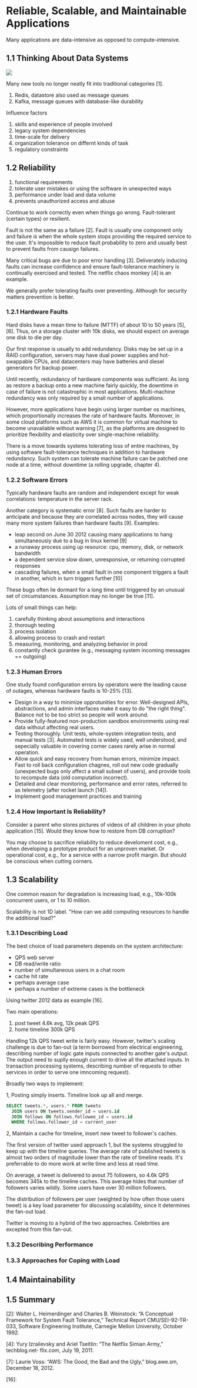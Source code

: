 # Reliable, Scalable, and Maintainable Applications

Many applications are data-intensive as opposed to compute-intensive.

## 1.1 Thinking About Data Systems

![](./1-1.data.system.png)

Many new tools no longer neatly fit into traditional categories [1].

1. Redis, datastore also used as message queues
1. Kafka, message queues with database-like durability

Influence factors

1. skills and experience of people involved
1. legacy system dependencies
1. time-scale for delivery
1. organization tolerance on differnt kinds of task
1. regulatory constraints

## 1.2 Reliability

1. functional requirements
1. tolerate user mistakes or using the software in unexpected ways
1. performance under load and data volume
1. prevents unauthorized access and abuse

Continue to work correctly even when things go wrong. Fault-tolerant (certain types) or resilient.

Fault is not the same as a failure [2]. Fault is usually one component only and failure is when the whole system stops providing the required service to the user. It's impossible to reduce fault probability to zero and usually best to prevent faults from causign failures.

Many critical bugs are due to poor error handling [3]. Deliverately inducing faults can increase confidence and ensure fault-tolerance machinery is continually exercised and tested. The netflix chaos monkey [4] is an example.

We generally prefer tolerating faults over preventing. Although for security matters prevention is better.

### 1.2.1 Hardware Faults

Hard disks have a mean time to failure (MTTF) of about 10 to 50 years [5], [6]. Thus, on a storage cluster with 10k disks, we should expect on average one disk to die per day.

Our first response is usually to add redundancy. Disks may be set up in a RAID configuration, servers may have dual power supplies and hot-swappable CPUs, and datacenters may have batteries and diesel generators for backup power.

Until recently, redundancy of hardware components was sufficient. As long as restore a backup onto a new machine fairly quickly, the downtime in case of failure is not catastrophic in most applications. Multi-machine redundancy was only required by a small number of applications.

However, more applications have begin using larger number os machines, which proportionally increases the rate of hardware faults. Moreover, in some cloud platforms such as AWS it is common for virtual machine to become unavailable without warning [7], as the platforms are designed to prioritize flexibility and elasticity over single-machine reliability.

There is a move towards systems tolerating loss of entire machines, by using software fault-tolerance techniques in addition to hardware redundancy. Such system can tolerate machine failure can be patched one node at a time, without downtime (a rolling upgrade, chapter 4).

### 1.2.2 Software Errors

Typically hardware faults are random and independent except for weak correlations: temperature in the server rack.

Another category is systematic error [8]. Such faults are harder to anticipate and because they are correlated across nodes, they will cause many more system failures than hardware faults [9]. Examples:

- leap second on June 30 2012 causing many applications to hang simultaneously due to a bug in linux kernel [9]
- a runaway process using up resource: cpu, memory, disk, or network bandwidth
- a dependent service slow down, unresponsive, or returning corrupted responses
- cascading failures, when a small fault in one component triggers a fault in another, which in turn triggers further [10]

These bugs often lie dormant for a long time until triggered by an unusual set of circumstances. Assumption may no longer be true [11].

Lots of small things can help:

1. carefully thinking about assumptions and interactions
1. thorough testing
1. process isolation
1. allowing process to crash and restart
1. measuring, monitoring, and analyzing behavior in prod
1. constantly check gurantee (e.g., messaging system incoming messages == outgoing)


### 1.2.3 Human Errors

One study found configuration errors by operators were the leading cause of outages, whereas hardware faults is 10-25% [13].

- Design in a way to minimize opprotunities for error. Well-designed APIs, abstractions, and admin interfaces make it easy to do "the right thing". Balance not to be too strict so people will work around.
- Provide fully-featured non-production sandbox environments using real data without affecting real users.
- Testing thoroughly. Unit tests, whole-system integration tests, and manual tests [3]. Automated tests is widely used, well understood, and sepecially valuable in covering corner cases rarely arise in normal operation.
- Allow quick and easy recovery from human errors, minimize impact. Fast to roll back configuration chagnes, roll out new code gradually (unexpected bugs only affect a small subset of users), and provide tools to recompute data (old computation incorrect).
- Detailed and clear monitoring, performance and error rates, referred to as telemetry (after rocket launch [14]).
- Implement good management practices and training


### 1.2.4 How Important Is Reliability?

Consider a parent who stores pictures of videos of all children in your photo application [15]. Would they know how to restore from DB corruption?

You may choose to sacrifice reliability to reduce develoment cost, e.g., when developing a prototype product for an unproven market. Or operational cost, e.g., for a service with a narrow profit margin. But should be conscious when cutting corners.

## 1.3 Scalability

One common reason for degradation is increasing load, e.g., 10k-100k concurrent users, or 1 to 10 million.

Scalability is not 1D label. "How can we add computing resources to handle the additional load?"

### 1.3.1 Describing Load

The best choice of load parameters depends on the system architecture:

- QPS web server
- DB read/write ratio
- number of simultaneous users in a chat room
- cache hit rate
- perhaps average case
- perhaps a number of extreme cases is the bottleneck

Using twitter 2012 data as example [16].

Two main operations:

1. post tweet 4.6k avg, 12k peak QPS
1. home timeline 300k QPS

Handling 12k QPS tweet write is fairly easy. However, twitter's scaling challenge is due to fan-out (a term borrowed from electrical engineering, describing number of logic gate inputs connected to another gate's output. The output need to suplly enough current to drive all the attached inputs. In transaction processing systems, describing number of requests to other services in order to serve one imncoming request).

Broadly two ways to implement:

1, Posting simply inserts. Timeline look up all and merge.

```sql
SELECT tweets.*, users.* FROM tweets
  JOIN users ON tweets.sender_id = users.id 
  JOIN follows ON follows.followee_id = users.id
  WHERE follows.follower_id = current_user
```

2, Maintain a cache for timeline, insert new tweet to follower's caches.

The first version of twitter used approach 1, but the systems struggled to keep up with the timeline queries. The average rate of published tweets is almost two orders of magnitude lower than the rate of timeline reads. It's preferrable to do more work at write time and less at read time.

On average, a tweet is delivered to avout 75 followers, so 4.6k QPS becomes 345k to the timeline caches. This average hides that number of followers varies wildly. Some users have over 30 million followers.

The distribution of followers per user (weighted by how often those users tweet) is a key load parameter for discussing scalability, since it determines the fan-out load.

Twitter is moving to a hybrid of the two approaches. Celebrities are excepted from this fan-out.

### 1.3.2 Describing Performance
### 1.3.3 Approaches for Coping with Load

## 1.4 Maintainability
## 1.5 Summary

<!-- references -->

[2]: Walter L. Heimerdinger and Charles B. Weinstock: “A Conceptual Framework for System Fault Tolerance,” Technical Report CMU/SEI-92-TR-033, Software Engineering Institute, Carnegie Mellon University, October 1992.

[4]: Yury Izrailevsky and Ariel Tseitlin: “The Netflix Simian Army,” techblog.net‐ flix.com, July 19, 2011.

[7]: Laurie Voss: “AWS: The Good, the Bad and the Ugly,” blog.awe.sm, December 18, 2012.

[16]: